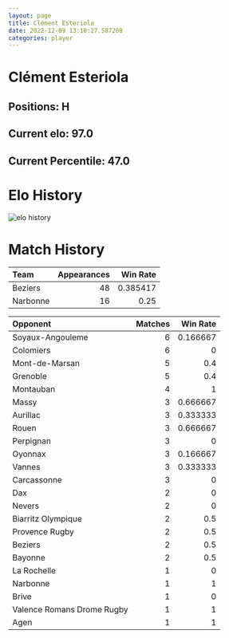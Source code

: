 ```yaml
---  
layout: page  
title: Clément Esteriola  
date: 2022-12-09 13:10:27.587208  
categories: player  
---
```

# Clément Esteriola

## Positions: H

## Current elo: 97.0

## Current Percentile: 47.0

# Elo History


![elo history](history_ClémentEsteriola.png)
# Match History


| Team     |   Appearances |   Win Rate |
|:---------|--------------:|-----------:|
| Beziers  |            48 |   0.385417 |
| Narbonne |            16 |   0.25     |

| Opponent                   |   Matches |   Win Rate |
|:---------------------------|----------:|-----------:|
| Soyaux-Angouleme           |         6 |   0.166667 |
| Colomiers                  |         6 |   0        |
| Mont-de-Marsan             |         5 |   0.4      |
| Grenoble                   |         5 |   0.4      |
| Montauban                  |         4 |   1        |
| Massy                      |         3 |   0.666667 |
| Aurillac                   |         3 |   0.333333 |
| Rouen                      |         3 |   0.666667 |
| Perpignan                  |         3 |   0        |
| Oyonnax                    |         3 |   0.166667 |
| Vannes                     |         3 |   0.333333 |
| Carcassonne                |         3 |   0        |
| Dax                        |         2 |   0        |
| Nevers                     |         2 |   0        |
| Biarritz Olympique         |         2 |   0.5      |
| Provence Rugby             |         2 |   0.5      |
| Beziers                    |         2 |   0.5      |
| Bayonne                    |         2 |   0.5      |
| La Rochelle                |         1 |   0        |
| Narbonne                   |         1 |   1        |
| Brive                      |         1 |   0        |
| Valence Romans Drome Rugby |         1 |   1        |
| Agen                       |         1 |   1        |